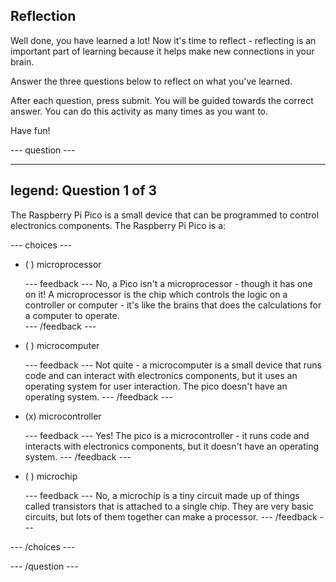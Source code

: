 ## Reflection

Well done, you have learned a lot! Now it's time to reflect - reflecting is an important part of learning because it helps make new connections in your brain.

Answer the three questions below to reflect on what you've learned.

After each question, press submit. You will be guided towards the correct answer. You can do this activity as many times as you want to.

Have fun!

--- question ---

---
legend: Question 1 of 3
---

The Raspberry Pi Pico is a small device that can be programmed to control electronics components. The Raspberry Pi Pico is a:

--- choices ---

- ( ) microprocessor

  --- feedback ---
No, a Pico isn't a microprocessor - though it has one on it! A microprocessor is the chip which controls the logic on a controller or  computer - it's like the brains that does the calculations for a computer to operate.  
  --- /feedback ---

- ( ) microcomputer

  --- feedback ---
Not quite - a microcomputer is a small device that runs code and can interact with electronics components, but it uses an operating system for user interaction. The pico doesn't have an operating system.
  --- /feedback ---

- (x) microcontroller

  --- feedback ---
Yes! The pico is a microcontroller - it runs code and interacts with electronics components, but it doesn't have an operating system.
  --- /feedback ---

- ( ) microchip

  --- feedback ---
No, a microchip is a tiny circuit made up of things called transistors that is attached to a single chip. They are very basic circuits, but lots of them together can make a processor. 
  --- /feedback ---

--- /choices ---

--- /question ---
